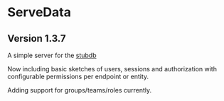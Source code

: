 # ServeData 

## Version 1.3.7

A simple server for the [stubdb](https://github.com/cris691/stubdb)

Now including basic sketches of users, sessions and authorization with configurable permissions per endpoint or entity.

Adding support for groups/teams/roles currently.


